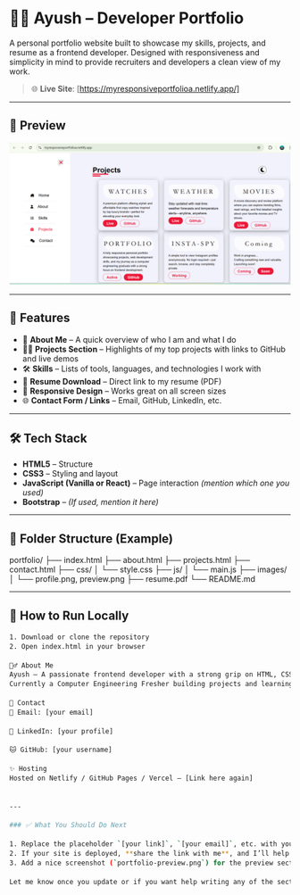 # 🧑‍💻 Ayush – Developer Portfolio

A personal portfolio website built to showcase my skills, projects, and resume as a frontend developer. Designed with responsiveness and simplicity in mind to provide recruiters and developers a clean view of my work.

> 🌐 **Live Site**: [https://myresponsiveportfolioa.netlify.app/] <!-- Replace this with your Netlify/Vercel/GitHub Pages link -->

---

## 📸 Preview

![portfolio preview](./portfolio/portfolio-preview.png) <!-- Optional screenshot -->

---

## 🚀 Features

- 👋 **About Me** – A quick overview of who I am and what I do
- 🧑‍💻 **Projects Section** – Highlights of my top projects with links to GitHub and live demos
- 🛠️ **Skills** – Lists of tools, languages, and technologies I work with
- 📄 **Resume Download** – Direct link to my resume (PDF)
- 📱 **Responsive Design** – Works great on all screen sizes
- 🌐 **Contact Form / Links** – Email, GitHub, LinkedIn, etc.

---

## 🛠️ Tech Stack

- **HTML5** – Structure
- **CSS3** – Styling and layout
- **JavaScript (Vanilla or React)** – Page interaction *(mention which one you used)*
- **Bootstrap** – *(If used, mention it here)*

---

## 📁 Folder Structure (Example)

portfolio/
├── index.html
├── about.html
├── projects.html
├── contact.html
├── css/
│ └── style.css
├── js/
│ └── main.js
├── images/
│ └── profile.png, preview.png
├── resume.pdf
└── README.md



---

## 🧪 How to Run Locally

```bash
1. Download or clone the repository
2. Open index.html in your browser

🙋‍♂️ About Me
Ayush – A passionate frontend developer with a strong grip on HTML, CSS, JS, React, and Bootstrap.
Currently a Computer Engineering Fresher building projects and learning more about full-stack development.

📢 Contact
📧 Email: [your email]

💼 LinkedIn: [your profile]

🐱 GitHub: [your username]

✨ Hosting
Hosted on Netlify / GitHub Pages / Vercel – [Link here again]


---

### ✅ What You Should Do Next

1. Replace the placeholder `[your link]`, `[your email]`, etc. with your actual info.
2. If your site is deployed, **share the link with me**, and I’ll help add your exact link and screenshot.
3. Add a nice screenshot (`portfolio-preview.png`) for the preview section if you want to show your design on GitHub.

Let me know once you update or if you want help writing any of the sections like “About Me” or uploading your resume PDF.

